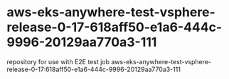 # aws-eks-anywhere-test-vsphere-release-0-17-618aff50-e1a6-444c-9996-20129aa770a3-111
repository for use with E2E test job aws-eks-anywhere-test-vsphere-release-0-17:618aff50-e1a6-444c-9996-20129aa770a3-111
